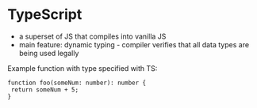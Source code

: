 # TypeScript

- a superset of JS that compiles into vanilla JS
- main feature: dynamic typing - compiler verifies that all data types are being used legally

Example function with type specified with TS:

```
function foo(someNum: number): number {
 return someNum + 5;
}
```